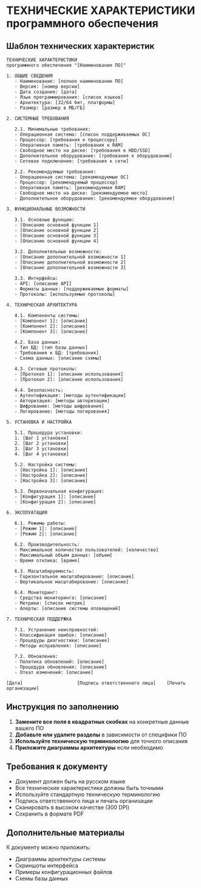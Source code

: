 # ТЕХНИЧЕСКИЕ ХАРАКТЕРИСТИКИ программного обеспечения

## Шаблон технических характеристик

```
ТЕХНИЧЕСКИЕ ХАРАКТЕРИСТИКИ
программного обеспечения "[Наименование ПО]"

1. ОБЩИЕ СВЕДЕНИЯ
   - Наименование: [полное наименование ПО]
   - Версия: [номер версии]
   - Дата создания: [дата]
   - Язык программирования: [список языков]
   - Архитектура: [32/64 бит, платформы]
   - Размер: [размер в МБ/ГБ]

2. СИСТЕМНЫЕ ТРЕБОВАНИЯ
   
   2.1. Минимальные требования:
   - Операционная система: [список поддерживаемых ОС]
   - Процессор: [требования к процессору]
   - Оперативная память: [требования к RAM]
   - Свободное место на диске: [требования к HDD/SSD]
   - Дополнительное оборудование: [требования к оборудованию]
   - Сетевое подключение: [требования к сети]

   2.2. Рекомендуемые требования:
   - Операционная система: [рекомендуемые ОС]
   - Процессор: [рекомендуемый процессор]
   - Оперативная память: [рекомендуемая RAM]
   - Свободное место на диске: [рекомендуемое место]
   - Дополнительное оборудование: [рекомендуемое оборудование]

3. ФУНКЦИОНАЛЬНЫЕ ВОЗМОЖНОСТИ
   
   3.1. Основные функции:
   - [Описание основной функции 1]
   - [Описание основной функции 2]
   - [Описание основной функции 3]
   - [Описание основной функции 4]

   3.2. Дополнительные возможности:
   - [Описание дополнительной возможности 1]
   - [Описание дополнительной возможности 2]
   - [Описание дополнительной возможности 3]

   3.3. Интерфейсы:
   - API: [описание API]
   - Форматы данных: [поддерживаемые форматы]
   - Протоколы: [используемые протоколы]

4. ТЕХНИЧЕСКАЯ АРХИТЕКТУРА
   
   4.1. Компоненты системы:
   - [Компонент 1]: [описание]
   - [Компонент 2]: [описание]
   - [Компонент 3]: [описание]

   4.2. База данных:
   - Тип БД: [тип базы данных]
   - Требования к БД: [требования]
   - Схема данных: [описание схемы]

   4.3. Сетевые протоколы:
   - [Протокол 1]: [описание использования]
   - [Протокол 2]: [описание использования]

   4.4. Безопасность:
   - Аутентификация: [методы аутентификации]
   - Авторизация: [методы авторизации]
   - Шифрование: [методы шифрования]
   - Логирование: [методы логирования]

5. УСТАНОВКА И НАСТРОЙКА
   
   5.1. Процедура установки:
   1. [Шаг 1 установки]
   2. [Шаг 2 установки]
   3. [Шаг 3 установки]
   4. [Шаг 4 установки]

   5.2. Настройка системы:
   - [Настройка 1]: [описание]
   - [Настройка 2]: [описание]
   - [Настройка 3]: [описание]

   5.3. Первоначальная конфигурация:
   - [Конфигурация 1]: [описание]
   - [Конфигурация 2]: [описание]

6. ЭКСПЛУАТАЦИЯ
   
   6.1. Режимы работы:
   - [Режим 1]: [описание]
   - [Режим 2]: [описание]

   6.2. Производительность:
   - Максимальное количество пользователей: [количество]
   - Максимальный объем данных: [объем]
   - Время отклика: [время]

   6.3. Масштабируемость:
   - Горизонтальное масштабирование: [описание]
   - Вертикальное масштабирование: [описание]

   6.4. Мониторинг:
   - Средства мониторинга: [описание]
   - Метрики: [список метрик]
   - Алерты: [описание системы оповещений]

7. ТЕХНИЧЕСКАЯ ПОДДЕРЖКА
   
   7.1. Устранение неисправностей:
   - Классификация ошибок: [описание]
   - Процедуры диагностики: [описание]
   - Методы исправления: [описание]

   7.2. Обновления:
   - Политика обновлений: [описание]
   - Процедура обновления: [описание]
   - Откат изменений: [описание]

[Дата]                    [Подпись ответственного лица]    [Печать организации]
```

## Инструкция по заполнению

1. **Замените все поля в квадратных скобках** на конкретные данные вашего ПО
2. **Добавьте или удалите разделы** в зависимости от специфики ПО
3. **Используйте техническую терминологию** для точного описания
4. **Приложите диаграммы архитектуры** если необходимо

## Требования к документу

- Документ должен быть на русском языке
- Все технические характеристики должны быть точными
- Используйте стандартную техническую терминологию
- Подпись ответственного лица и печать организации
- Сканировать в высоком качестве (300 DPI)
- Сохранить в формате PDF

## Дополнительные материалы

К документу можно приложить:
- Диаграммы архитектуры системы
- Скриншоты интерфейса
- Примеры конфигурационных файлов
- Схемы базы данных

